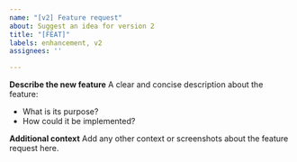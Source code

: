 ```yaml
---
name: "[v2] Feature request"
about: Suggest an idea for version 2
title: "[FEAT]"
labels: enhancement, v2
assignees: ''

---
```


**Describe the new feature**
A clear and concise description about the feature:
- What is its purpose?
- How could it be implemented?

**Additional context**
Add any other context or screenshots about the feature request here.
